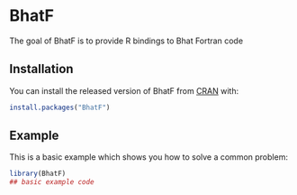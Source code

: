 
# BhatF

<!-- badges: start -->
<!-- badges: end -->

The goal of BhatF is to provide R bindings to Bhat Fortran code

## Installation

You can install the released version of BhatF from [CRAN](https://CRAN.R-project.org) with:

``` r
install.packages("BhatF")
```

## Example

This is a basic example which shows you how to solve a common problem:

``` r
library(BhatF)
## basic example code
```

